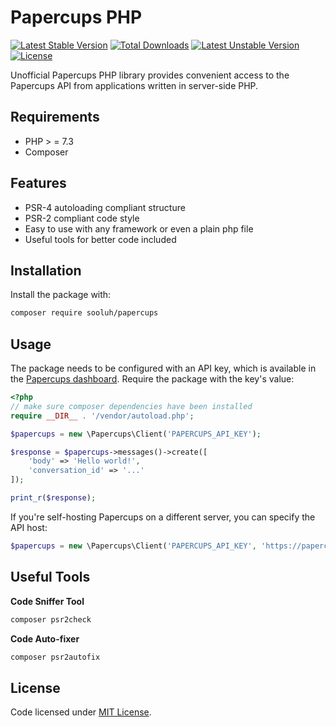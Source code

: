 # Papercups PHP

[![Latest Stable Version](http://poser.pugx.org/sooluh/papercups/v)](https://packagist.org/packages/sooluh/papercups)
[![Total Downloads](http://poser.pugx.org/sooluh/papercups/downloads)](https://packagist.org/packages/sooluh/papercups)
[![Latest Unstable Version](http://poser.pugx.org/sooluh/papercups/v/unstable)](https://packagist.org/packages/sooluh/papercups)
[![License](http://poser.pugx.org/sooluh/papercups/license)](https://packagist.org/packages/sooluh/papercups)

Unofficial Papercups PHP library provides convenient access to the Papercups API from applications written in server-side PHP.

## Requirements

- PHP > = 7.3
- Composer

## Features

- PSR-4 autoloading compliant structure
- PSR-2 compliant code style
- Easy to use with any framework or even a plain php file
- Useful tools for better code included

## Installation

Install the package with:

```sh
composer require sooluh/papercups
```

## Usage

The package needs to be configured with an API key, which is available in the [Papercups dashboard](https://app.papercups.io/developers/personal-api-keys). Require the package with the key's value:

```php
<?php
// make sure composer dependencies have been installed
require __DIR__ . '/vendor/autoload.php';

$papercups = new \Papercups\Client('PAPERCUPS_API_KEY');

$response = $papercups->messages()->create([
    'body' => 'Hello world!',
    'conversation_id' => '...'
]);

print_r($response);
```

If you're self-hosting Papercups on a different server, you can specify the API host:

```php
$papercups = new \Papercups\Client('PAPERCUPS_API_KEY', 'https://papercups.mycompany.co');
```

## Useful Tools

**Code Sniffer Tool**

```sh
composer psr2check
```

**Code Auto-fixer**

```sh
composer psr2autofix
```

## License

Code licensed under [MIT License](./LICENSE).

